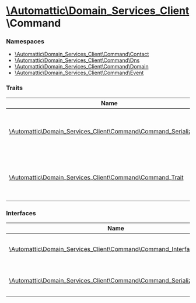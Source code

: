 # [\Automattic](../namespaces/automattic.md)[\Domain_Services_Client](../namespaces/automattic-domain-services-client.md)\Command

### Namespaces

* [\Automattic\Domain_Services_Client\Command\Contact](../namespaces/automattic-domain-services-client-command-contact.md)
* [\Automattic\Domain_Services_Client\Command\Dns](../namespaces/automattic-domain-services-client-command-dns.md)
* [\Automattic\Domain_Services_Client\Command\Domain](../namespaces/automattic-domain-services-client-command-domain.md)
* [\Automattic\Domain_Services_Client\Command\Event](../namespaces/automattic-domain-services-client-command-event.md)

### Traits

| Name | Summary |
|------|---------|
| [\Automattic\Domain_Services_Client\Command\Command_Serialize_Trait](../classes/Automattic-Domain-Services-Client-Command-Command-Serialize-Trait.md) | Trait used by commands that can be serialized |
| [\Automattic\Domain_Services_Client\Command\Command_Trait](../classes/Automattic-Domain-Services-Client-Command-Command-Trait.md) | Trait that specifies methods common to all commands |

### Interfaces

| Name | Summary |
|------|---------|
| [\Automattic\Domain_Services_Client\Command\Command_Interface](../classes/Automattic-Domain-Services-Client-Command-Command-Interface.md) | Interface implemented by all commands |
| [\Automattic\Domain_Services_Client\Command\Command_Serialize_Interface](../classes/Automattic-Domain-Services-Client-Command-Command-Serialize-Interface.md) | Interface for commands that can be serialized |
